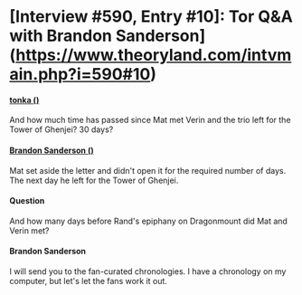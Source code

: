 # [Interview #590, Entry #10]: Tor Q&A with Brandon Sanderson](https://www.theoryland.com/intvmain.php?i=590#10)

#### [tonka ()](http://www.tor.com/blogs/2010/12/open-call-for-brandon-sanderson-questions#149027)

And how much time has passed since Mat met Verin and the trio left for the Tower of Ghenjei? 30 days?

#### [Brandon Sanderson ()](http://www.tor.com/blogs/2011/01/your-questions-for-brandon-sanderson-answered)

Mat set aside the letter and didn't open it for the required number of days. The next day he left for the Tower of Ghenjei.

#### Question

And how many days before Rand's epiphany on Dragonmount did Mat and Verin met?

#### Brandon Sanderson

I will send you to the fan-curated chronologies. I have a chronology on my computer, but let's let the fans work it out.

